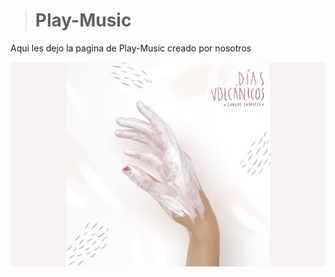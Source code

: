 > #                               Play-Music

Aqui les dejo la pagina de Play-Music creado por nosotros 

<img src="img/diasvolcanicos.jpg" alt="">
 
